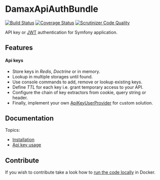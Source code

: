 # DamaxApiAuthBundle

[![Build Status](https://travis-ci.org/lakiboy/damax-api-auth-bundle.svg?branch=master)](https://travis-ci.org/lakiboy/damax-api-auth-bundle) [![Coverage Status](https://coveralls.io/repos/lakiboy/damax-api-auth-bundle/badge.svg?branch=master&service=github)](https://coveralls.io/github/lakiboy/damax-api-auth-bundle?branch=master) [![Scrutinizer Code Quality](https://scrutinizer-ci.com/g/lakiboy/damax-api-auth-bundle/badges/quality-score.png?b=master)](https://scrutinizer-ci.com/g/lakiboy/damax-api-auth-bundle/?branch=master)

API key or [JWT](https://jwt.io/) authentication for Symfony application.

## Features

#### Api keys

- Store keys in _Redis_, _Doctrine_ or in memory.
- Lookup in multiple storages until found.
- Use console commands to add, remove or lookup existing keys.
- Define _TTL_ for each key i.e. grant temporary access to your API.
- Configure the chain of key extractors from cookie, query string or header.
- Finally, implement your own [ApiKeyUserProvider](Security/ApiKey/ApiKeyUserProvider.php) for custom solution.

## Documentation

Topics:

- [Installation](Resources/doc/installation.md)
- [Api key usage](Resources/doc/api-key.md)

## Contribute

If you wish to contribute take a look how to [run the code locally](Resources/doc/development.md) in Docker.
